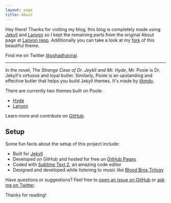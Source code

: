 ```yaml
---
layout: page
title: About
---
```


Hey there! Thanks for visiting my blog, this blog is completely made using [Jekyll](http://jekyllrb.com) and [Lanyon](http://lanyon.getpoole.com) so I kept the remaining parts from the original About page at [Lanyon repo](https://github.com/poole/lanyon). Additionally you can take a look at my [fork](https://github.com/RockyRx/rockyrx.github.io) of this beautiful theme.

Find me on Twitter [@oshadhaviraj](https://twitter.com/oshadhaviraj).

----------

In the novel, *The Strange Case of Dr. Jeykll and Mr. Hyde*, Mr. Poole is Dr. Jekyll's virtuous and loyal butler. Similarly, Poole is an upstanding and effective butler that helps you build Jekyll themes. It's made by [@mdo](https://twitter.com/mdo).

There are currently two themes built on Poole:

* [Hyde](http://hyde.getpoole.com)
* [Lanyon](http://lanyon.getpoole.com)

Learn more and contribute on [GitHub](https://github.com/poole).

## Setup

Some fun facts about the setup of this project include:

* Built for [Jekyll](http://jekyllrb.com)
* Developed on GitHub and hosted for free on [GitHub Pages](https://pages.github.com)
* Coded with [Sublime Text 2](http://sublimetext.com), an amazing code editor
* Designed and developed while listening to music like [Blood Bros Trilogy](https://soundcloud.com/maddecent/sets/blood-bros-series)

Have questions or suggestions? Feel free to [open an issue on GitHub](https://github.com/poole/issues/new) or [ask me on Twitter](https://twitter.com/mdo).

Thanks for reading!
